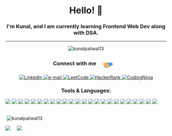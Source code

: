 <h1 align="center">Hello!  👋 
</h1> 
<h3 align="center">I'm Kunal, and I am currently learning Frontend Web Dev along with DSA.</h3>   
<hr> 
  
<!-- https://github.githubassets.com/assets/mona-loading-default-c3c7aad1282f.gif -->

 
<p align="center"> <img src="https://komarev.com/ghpvc/?username=kunalpaliwal13&label=Profile%20views&color=0e75b6&style=flat" alt="kunalpaliwal13" /> </p>
<h3 align="center">Connect with me<img align="center" src="Handshake.gif" height="33px" /></h3>
<p align="center">
  
<a href="https://linkedin.com/in/kunal-paliwal-431072237">
        <img src="https://img.shields.io/badge/linkedin-%230077B5.svg?style=for-the-badge&logo=linkedin&logoColor=white" alt="LinkedIn">
    </a>
    <a href="mailto:kunalpaliwal2003@gmail,com">
        <img src="https://img.shields.io/badge/Gmail-D14836?style=for-the-badge&logo=gmail&logoColor=white" alt="e-mail">
    </a>
    <a href="https://leetcode.com/kunalpaliwal13/">
        <img src="https://img.shields.io/badge/LeetCode-000000?style=for-the-badge&logo=LeetCode&logoColor=#d16c06" alt="LeetCode">
    </a>
    <a href="https://www.hackerrank.com/lightningilagsvb">
        <img src="https://img.shields.io/badge/-Hackerrank-2EC866?style=for-the-badge&logo=HackerRank&logoColor=white" alt="HackerRank">
    </a>
    <a href="https://www.codingninjas.com/studio/profile/5d36bb1b-8b41-4afd-a3d5-82d3bf7dc549">
        <img src="https://img.shields.io/badge/coding%20ninjas-DD6620?style=for-the-badge&logo=codingninjas&logoColor=white" alt="CodingNinja">
    </a>
    <br>
    
    

</p>

<h3 align="center">Tools & Languages:</h3>
<p align="left" style={padding-x: "10px"}>
  <img src = "https://img.shields.io/badge/-ReactJS-61DAFB?logo=react&logoColor=white&style=plastic"/>
  <img src = "https://img.shields.io/badge/-NextJS-000000?logo=nextdotjs&logoColor=white&style=plastic"/>
  <img src = "https://img.shields.io/badge/-Figma-F24E1E?logo=figma&logoColor=white&style=plastic"/>
  <img src = "https://img.shields.io/badge/-TailwindCSS-06B6D4?logo=tailwindcss&logoColor=white&style=plastic"/>
  <img src = "https://img.shields.io/badge/-NodeJS-5FA04E?logo=nodedotjs&logoColor=white&style=plastic"/>
  <img src = "https://img.shields.io/badge/-Express-000000?logo=express&logoColor=white&style=plastic"/>
  <img src = "https://img.shields.io/badge/-Flask-3BABC3?logo=flask&logoColor=white&style=plastic"/>
  <img src = "https://img.shields.io/badge/-Tensrflow-FF6F00?logo=tensorflow&logoColor=white&style=plastic"/>
  <img src = "https://img.shields.io/badge/-ScikitLearn-F7931E?logo=scikitlearn&logoColor=white&style=plastic"/>
  <img src = "https://img.shields.io/badge/-Pytorch-EE4C2C?logo=pytorch&logoColor=white&style=plastic"/>
  <img src = "https://img.shields.io/badge/-MLFlow-0194E2?logo=mlflow&logoColor=white&style=plastic"/>
  <img src = "https://img.shields.io/badge/-Apache Spark-E25A1C?logo=apachespark&logoColor=white&style=plastic"/>
  <img src = "https://img.shields.io/badge/-Apache Kafka-231F20?logo=apachekafka&logoColor=white&style=plastic"/>
  <img src = "https://img.shields.io/badge/-Docker-2496ED?logo=docker&logoColor=white&style=plastic"/>
  <img src = "https://img.shields.io/badge/-Pandas-150458?logo=pandas&logoColor=white&style=plastic"/>
  <img src = "https://img.shields.io/badge/-Numpy-013243?logo=numpy&logoColor=white&style=plastic"/>
  <img src = "https://img.shields.io/badge/-Framer-0055FF?logo=framer&logoColor=white&style=plastic"/>
  <img src = "https://img.shields.io/badge/-Expo-1C2024?logo=expo&logoColor=white&style=plastic"/>
  <img src = "https://img.shields.io/badge/-Web3.js-F16822?logo=web3dotjs&logoColor=white&style=plastic"/>
  <img src = "https://img.shields.io/badge/-SQLlite-003B57?logo=sqlite&logoColor=white&style=plastic"/>
  <img src = "https://img.shields.io/badge/-MongoDB-47A248?logo=mongodb&logoColor=white&style=plastic"/>
  <img src = "https://img.shields.io/badge/-Pandas-4479A1?logo=mysql&logoColor=white&style=plastic"/>
  <img src = "https://img.shields.io/badge/-Pandas-3776AB?logo=python&logoColor=white&style=plastic"/>
  <img src = "https://img.shields.io/badge/-Pandas-F7DF1E?logo=javascript&logoColor=white&style=plastic"/>  
  <br>
</p>









        
</p>

<p><br>&nbsp;<img align="center" src="https://github-readme-stats.vercel.app/api?username=kunalpaliwal13&show_icons=true&locale=en" alt="kunalpaliwal13" /></p>

<img src="https://github-readme-stats.vercel.app/api/top-langs/?username=kunalpaliwal13&layout=compact">
</a>
&nbsp;
&nbsp;
<img src="http://github-readme-streak-stats.herokuapp.com?user=kunalpaliwal13&theme=dark&background=000000" />  </a>
